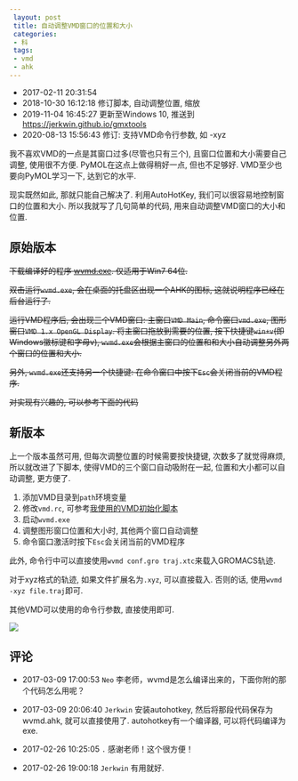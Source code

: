 ```yaml
---
 layout: post
 title: 自动调整VMD窗口的位置和大小
 categories:
 - 科
 tags:
 - vmd
 - ahk
---
```


- 2017-02-11 20:31:54
- 2018-10-30 16:12:18 修订脚本, 自动调整位置, 缩放
- 2019-11-04 16:45:27 更新至Windows 10, 推送到 https://jerkwin.github.io/gmxtools
- 2020-08-13 15:56:43 修订: 支持VMD命令行参数, 如 -xyz

我不喜欢VMD的一点是其窗口过多(尽管也只有三个), 且窗口位置和大小需要自己调整, 使用很不方便. PyMOL在这点上做得稍好一点, 但也不足够好. VMD至少也要向PyMOL学习一下, 达到它的水平.

现实既然如此, 那就只能自己解决了. 利用AutoHotKey, 我们可以很容易地控制窗口的位置和大小. 所以我就写了几句简单的代码, 用来自动调整VMD窗口的大小和位置.

## 原始版本

<del>下载编译好的程序 [wvmd.exe](/prog/wvmd.zip). 仅适用于Win7 64位.</del>

<del>双击运行`wvmd.exe`, 会在桌面的托盘区出现一个AHK的图标, 这就说明程序已经在后台运行了.</del>

<del>运行VMD程序后, 会出现三个VMD窗口: 主窗口`VMD Main`, 命令窗口`vmd.exe`, 图形窗口`VMD 1.x OpenGL Display`. 将主窗口拖放到需要的位置, 按下快捷键`win+v`(即Windows徽标键和字母v), `wvmd.exe`会根据主窗口的位置和和大小自动调整另外两个窗口的位置和大小.</del>

<del>另外, `wvmd.exe`还支持另一个快捷键: 在命令窗口中按下`Esc`会关闭当前的VMD程序.</del>

<del>对实现有兴趣的, 可以参考下面的代码</del>

## 新版本

上一个版本虽然可用, 但每次调整位置的时候需要按快捷键, 次数多了就觉得麻烦, 所以就改进了下脚本, 使得VMD的三个窗口自动吸附在一起, 位置和大小都可以自动调整, 更方便了.

1. 添加VMD目录到`path`环境变量
2. 修改`vmd.rc`, 可参考[我使用的VMD初始化脚本](https://jerkwin.github.io/2017/01/11/%E6%88%91%E4%BD%BF%E7%94%A8%E7%9A%84VMD%E5%88%9D%E5%A7%8B%E5%8C%96%E8%84%9A%E6%9C%AC/)
3. 启动`wvmd.exe`
4. 调整图形窗口位置和大小时, 其他两个窗口自动调整
5. 命令窗口激活时按下`Esc`会关闭当前的VMD程序

此外, 命令行中可以直接使用`wvmd conf.gro traj.xtc`来载入GROMACS轨迹.

对于xyz格式的轨迹, 如果文件扩展名为`.xyz`, 可以直接载入. 否则的话, 使用`wvmd -xyz file.traj`即可.

其他VMD可以使用的命令行参数, 直接使用即可.

![](https://jerkwin.github.io/pic/wvmd.png)

## 评论

- 2017-03-09 17:00:53 `Neo` 李老师，wvmd是怎么编译出来的，下面你附的那个代码怎么用呢？
- 2017-03-09 20:06:40 `Jerkwin` 安装autohotkey, 然后将那段代码保存为wvmd.ahk, 就可以直接使用了. autohotkey有一个编译器, 可以将代码编译为exe.

- 2017-02-26 10:25:05 `.` 感谢老师！这个很方便！
- 2017-02-26 19:00:18 `Jerkwin` 有用就好.
